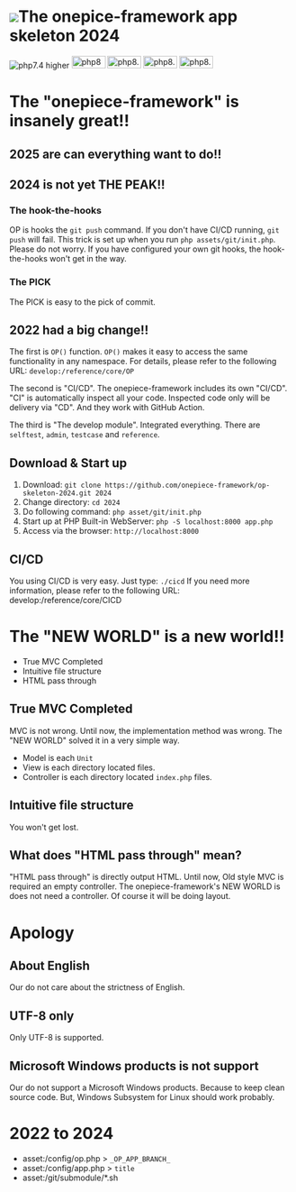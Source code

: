 <img src="https://user-images.githubusercontent.com/1668339/72398593-cb0d1900-3786-11ea-863c-418ff8d48f43.png"/>The onepice-framework app skeleton 2024
===

<div class="margin bottom 1">
  <img src="https://img.shields.io/badge/PHP-7.4_higher-brightgreen" alt="php7.4 higher"/>
  <img src="https://www.php.net/images/php8/logo_php8.svg"   alt="php8"   height="22" width="60"/>
  <img src="https://www.php.net/images/php8/logo_php8_1.svg" alt="php8.1" height="22" width="60"/>
  <img src="https://www.php.net/images/php8/logo_php8_2.svg" alt="php8.2" height="22" width="60"/>
  <img src="https://www.php.net/images/php8/logo_php8_3.svg" alt="php8.3" height="22" width="60"/>
</div>

# The "onepiece-framework" is insanely great!!

## 2025 are can everything want to do!!

## 2024 is not yet THE PEAK!!

### The hook-the-hooks

 OP is hooks the `git push` command. If you don't have CI/CD running, `git push` will fail.
 This trick is set up when you run `php assets/git/init.php`.
 Please do not worry. If you have configured your own git hooks, the hook-the-hooks won't get in the way.

### The PICK

 The PICK is easy to the pick of commit.

## 2022 had a big change!!

 The first is `OP()` function.
 `OP()` makes it easy to access the same functionality in any namespace.
 For details, please refer to the following URL: `develop:/reference/core/OP`

 The second is "CI/CD".
 The onepiece-framework includes its own "CI/CD".
 "CI" is automatically inspect all your code.
 Inspected code only will be delivery via "CD".
 And they work with GitHub Action.

 The third is "The develop module".
 Integrated everything. There are `selftest`, `admin`, `testcase` and `reference`.

## Download & Start up

 1. Download: `git clone https://github.com/onepiece-framework/op-skeleton-2024.git 2024`
 2. Change directory: `cd 2024`
 3. Do following command: `php asset/git/init.php`
 4. Start up at PHP Built-in WebServer: `php -S localhost:8000 app.php`
 5. Access via the browser: `http://localhost:8000`

## CI/CD

 You using CI/CD is very easy.
 Just type: `./cicd`
 If you need more information, please refer to the following URL: develop:/reference/core/CICD

# The "NEW WORLD" is a new world!!

 * True MVC Completed
 * Intuitive file structure
 * HTML pass through

## True MVC Completed

 MVC is not wrong.
 Until now, the implementation method was wrong.
 The "NEW WORLD" solved it in a very simple way.

 * Model is each `Unit`
 * View is  each directory located files.
 * Controller is each directory located `index.php` files.

## Intuitive file structure

 You won't get lost.

## What does "HTML pass through" mean?

 "HTML pass through" is directly output HTML.
 Until now, Old style MVC is required an empty controller.
 The onepiece-framework's NEW WORLD is does not need a controller.
 Of course it will be doing layout.

# Apology

## About English

 Our do not care about the strictness of English.

## UTF-8 only

 Only UTF-8 is supported.

## Microsoft Windows products is not support

 Our do not support a Microsoft Windows products.
 Because to keep clean source code.
 But, Windows Subsystem for Linux should work probably.

# 2022 to 2024

 * asset:/config/op.php  > `_OP_APP_BRANCH_`
 * asset:/config/app.php > `title`
 * asset:/git/submodule/*.sh
